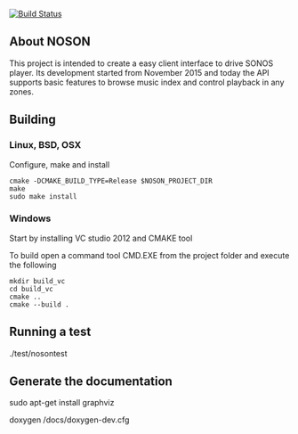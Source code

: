 [![Build Status](https://api.travis-ci.org/janbar/noson.svg?branch=master)](http://travis-ci.org/janbar/noson)

## About NOSON

This project is intended to create a easy client interface to
drive SONOS player. Its development started from November 2015
and today the API supports basic features to browse music index
and control playback in any zones.

## Building

### Linux, BSD, OSX

Configure, make and install

<pre><code>cmake -DCMAKE_BUILD_TYPE=Release $NOSON_PROJECT_DIR
make
sudo make install</code></pre>

### Windows

Start by installing VC studio 2012 and CMAKE tool

To build open a command tool CMD.EXE from the project folder and execute the following
<pre><code>mkdir build_vc
cd build_vc
cmake ..
cmake --build .</code></pre>

## Running a test

./test/nosontest

## Generate the documentation

sudo apt-get install graphviz

doxygen <root path of noson>/docs/doxygen-dev.cfg

